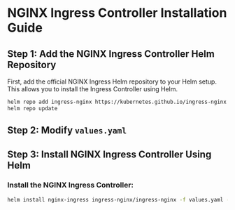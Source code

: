 
# NGINX Ingress Controller Installation Guide

## Step 1: Add the NGINX Ingress Controller Helm Repository

First, add the official NGINX Ingress Helm repository to your Helm setup. This allows you to install the Ingress Controller using Helm.

```bash
helm repo add ingress-nginx https://kubernetes.github.io/ingress-nginx
helm repo update
```

## Step 2: Modify `values.yaml`

## Step 3: Install NGINX Ingress Controller Using Helm

### Install the NGINX Ingress Controller:

```bash
helm install nginx-ingress ingress-nginx/ingress-nginx -f values.yaml --namespace ingress-nginx --create-namespace
```

